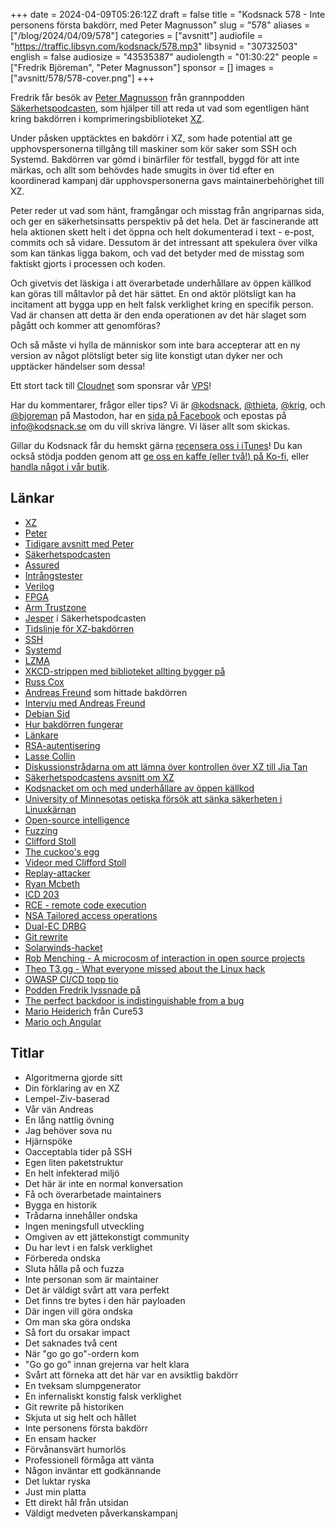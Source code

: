 +++
date = 2024-04-09T05:26:12Z
draft = false
title = "Kodsnack 578 - Inte personens första bakdörr, med Peter Magnusson"
slug = "578"
aliases = ["/blog/2024/04/09/578"]
categories = ["avsnitt"]
audiofile = "https://traffic.libsyn.com/kodsnack/578.mp3"
libsynid = "30732503"
english = false
audiosize = "43535387"
audiolength = "01:30:22"
people = ["Fredrik Björeman", "Peter Magnusson"]
sponsor = []
images = ["avsnitt/578/578-cover.png"]
+++

Fredrik får besök av [Peter Magnusson](https://www.linkedin.com/in/petersjm/) från grannpodden [Säkerhetspodcasten](https://sakerhetspodcasten.se/), som hjälper till att reda ut vad som egentligen hänt kring bakdörren i komprimeringsbiblioteket [XZ](https://en.wikipedia.org/wiki/XZ_Utils).

Under påsken upptäcktes en bakdörr i XZ, som hade potential att ge upphovspersonerna tillgång till maskiner som kör saker som SSH och Systemd. Bakdörren var gömd i binärfiler för testfall, byggd för att inte märkas, och allt som behövdes hade smugits in över tid efter en koordinerad kampanj där upphovspersonerna gavs maintainerbehörighet till XZ.

Peter reder ut vad som hänt, framgångar och misstag från angriparnas sida, och ger en säkerhetsinsatts perspektiv på det hela. Det är fascinerande att hela aktionen skett helt i det öppna och helt dokumenterad i text - e-post, commits och så vidare. Dessutom är det intressant att spekulera över vilka som kan tänkas ligga bakom, och vad det betyder med de misstag som faktiskt gjorts i processen och koden.

Och givetvis det läskiga i att överarbetade underhållare av öppen källkod kan göras till måltavlor på det här sättet. En ond aktör plötsligt kan ha incitament att bygga upp en helt falsk verklighet kring en specifik person. Vad är chansen att detta är den enda operationen av det här slaget som pågått och kommer att genomföras?

Och så måste vi hylla de människor som inte bara accepterar att en ny version av något plötsligt beter sig lite konstigt utan dyker ner och upptäcker händelser som dessa!

Ett stort tack till [Cloudnet](https://www.cloudnet.se) som sponsrar vår [VPS](https://en.wikipedia.org/wiki/Virtual_private_server)!

Har du kommentarer, frågor eller tips? Vi är [@kodsnack](https://social.podsnack.se/@kodsnack), [@thieta](https://6510.nu/@thieta), [@krig](https://6510.nu/@krig), och [@bjoreman](https://toot.cafe/@bjoreman) på Mastodon, har en [sida på Facebook](https://www.facebook.com/) och epostas på [info@kodsnack.se](mailto:info@kodsnack.se) om du vill skriva längre. Vi läser allt som skickas.

Gillar du Kodsnack får du hemskt gärna [recensera oss i iTunes](https://itunes.apple.com/se/podcast/kodsnack/id561631498?l=en)! Du kan också stödja podden genom att <a href="https://ko-fi.com/kodsnack" rel="payment">ge oss en kaffe (eller två!) på Ko-fi</a>, eller [handla något i vår butik](https://shop.spreadshirt.se/kodsnack/).

## Länkar ##
* [XZ](https://en.wikipedia.org/wiki/XZ_Utils)
* [Peter](https://www.linkedin.com/in/petersjm/)
* [Tidigare avsnitt med Peter](https://kodsnack.se/people/peter-magnusson/)
* [Säkerhetspodcasten](https://sakerhetspodcasten.se/)
* [Assured](https://www.assured.se/)
* [Intrångstester](https://en.wikipedia.org/wiki/Penetration_test)
* [Verilog](https://en.wikipedia.org/wiki/Verilog)
* [FPGA](https://en.wikipedia.org/wiki/Field-programmable_gate_array)
* [Arm Trustzone](https://www.arm.com/technologies/trustzone-for-cortex-m)
* [Jesper](https://www.linkedin.com/in/gustafjesperlarsson/?originalSubdomain=se) i Säkerhetspodcasten
* [Tidslinje för XZ-bakdörren](https://research.swtch.com/xz-timeline)
* [SSH](https://en.wikipedia.org/wiki/Secure_Shell)
* [Systemd](https://en.wikipedia.org/wiki/Systemd)
* [LZMA](https://en.wikipedia.org/wiki/Lempel%E2%80%93Ziv%E2%80%93Markov_chain_algorithm)
* [XKCD-strippen med biblioteket allting bygger på](https://xkcd.com/2347/)
* [Russ Cox](https://swtch.com/~rsc/)
* [Andreas Freund](https://mastodon.social/@AndresFreundTec) som hittade bakdörren
* [Intervju med Andreas Freund](https://www.nytimes.com/2024/04/03/technology/prevent-cyberattack-linux.html?unlocked_article_code=1.hk0.72fI.IyWXvuupgMrj&smid=nytcore-ios-share&referringSource=articleShare&ugrp=m&sgrp=c-cb)
* [Debian Sid](https://wiki.debian.org/DebianUnstable)
* [Hur bakdörren fungerar](https://gist.github.com/thesamesam/223949d5a074ebc3dce9ee78baad9e27)
* [Länkare](https://en.wikipedia.org/wiki/Linker_%28computing%29)
* [RSA-autentisering](https://en.wikipedia.org/wiki/RSA_%28cryptosystem%29)
* [Lasse Collin](https://tukaani.org/xz-backdoor/)
* [Diskussionstrådarna om att lämna över kontrollen över XZ till Jia Tan](https://www.mail-archive.com/xz-devel@tukaani.org/msg00566.html)
* [Säkerhetspodcastens avsnitt om XZ](https://sakerhetspodcasten.se/posts/sakerhetspodcasten_259_xz_bakdorren/)
* [Kodsnacket om och med underhållare av öppen källkod](https://kodsnack.se/488/)
* [University of Minnesotas oetiska försök att sänka säkerheten i Linuxkärnan](https://www.theverge.com/2021/4/30/22410164/linux-kernel-university-of-minnesota-banned-open-source)
* [Open-source intelligence](https://en.wikipedia.org/wiki/Open-source_intelligence)
* [Fuzzing](https://en.wikipedia.org/wiki/Fuzzing)
* [Clifford Stoll](https://en.wikipedia.org/wiki/Clifford_Stoll)
* [The cuckoo's egg](https://en.wikipedia.org/wiki/The_Cuckoo%27s_Egg_%28book%29)
* [Videor med Clifford Stoll](https://www.youtube.com/results?search_query=clifford+stoll)
* [Replay-attacker](https://en.wikipedia.org/wiki/Replay_attack)
* [Ryan Mcbeth](https://www.youtube.com/@RyanMcBethProgramming)
* [ICD 203](https://irp.fas.org/dni/icd/icd-203.pdf)
* [RCE - remote code execution](https://en.wikipedia.org/wiki/RCE_-_Remote_Code_Execution)
* [NSA Tailored access operations](https://en.wikipedia.org/wiki/Tailored_Access_Operations)
* [Dual-EC DRBG](https://en.wikipedia.org/wiki/Dual_EC_DRBG)
* [Git rewrite](https://git-scm.com/book/en/v2/Git-Tools-Rewriting-History)
* [Solarwinds-hacket](https://www.wired.com/story/the-untold-story-of-solarwinds-the-boldest-supply-chain-hack-ever/)
* [Rob Menching - A microcosm of interaction in open source projects](https://robmensching.com/blog/posts/2024/03/30/a-microcosm-of-the-interactions-in-open-source-projects/)
* [Theo T3.gg - What everyone missed about the Linux hack](https://www.youtube.com/watch?v=0pT-dWpmwhA)
* [OWASP CI/CD topp tio](https://owasp.org/www-project-top-10-ci-cd-security-risks/)
* [Podden Fredrik lyssnade på](https://opensourcesecurity.io/2024/04/01/xz-bonus-spectacular-episode/)
* [The perfect backdoor is indistinguishable from a bug](https://openreview.net/forum?id=4NT3umNU3D0&referrer=%5Bthe%20profile%20of%20Guillaume%20Leclerc%5D%28%2Fprofile%3Fid%3D~Guillaume_Leclerc1%29)
* [Mario Heiderich](https://heideri.ch/) från Cure53
* [Mario och Angular](https://www.youtube.com/watch?v=U4e0Remq1WQ)

## Titlar ##
* Algoritmerna gjorde sitt
* Din förklaring av en XZ
* Lempel-Ziv-baserad
* Vår vän Andreas
* En lång nattlig övning
* Jag behöver sova nu
* Hjärnspöke
* Oacceptabla tider på SSH
* Egen liten paketstruktur
* En helt infekterad miljö
* Det här är inte en normal konversation
* Få och överarbetade maintainers
* Bygga en historik
* Trådarna innehåller ondska
* Ingen meningsfull utveckling
* Omgiven av ett jättekonstigt community
* Du har levt i en falsk verklighet
* Förbereda ondska
* Sluta hålla på och fuzza
* Inte personan som är maintainer
* Det är väldigt svårt att vara perfekt
* Det finns tre bytes i den här payloaden
* Där ingen vill göra ondska
* Om man ska göra ondska
* Så fort du orsakar impact
* Det saknades två cent
* När "go go go"-ordern kom
* "Go go go" innan grejerna var helt klara
* Svårt att förneka att det här var en avsiktlig bakdörr
* En tveksam slumpgenerator
* En infernaliskt konstig falsk verklighet
* Git rewrite på historiken
* Skjuta ut sig helt och hållet
* Inte personens första bakdörr
* En ensam hacker
* Förvånansvärt humorlös
* Professionell förmåga att vänta
* Någon inväntar ett godkännande
* Det luktar ryska
* Just min platta
* Ett direkt hål från utsidan
* Väldigt medveten påverkanskampanj
